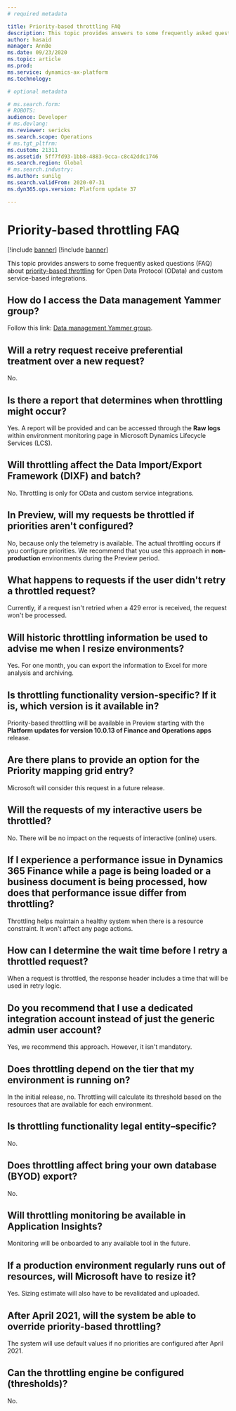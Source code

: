 ```yaml
---
# required metadata

title: Priority-based throttling FAQ
description: This topic provides answers to some frequently asked questions (FAQ) about priority-based throttling for Open Data Protocol (OData) and custom service-based integrations.
author: hasaid
manager: AnnBe
ms.date: 09/23/2020
ms.topic: article
ms.prod: 
ms.service: dynamics-ax-platform
ms.technology: 

# optional metadata

# ms.search.form: 
# ROBOTS: 
audience: Developer
# ms.devlang: 
ms.reviewer: sericks
ms.search.scope: Operations
# ms.tgt_pltfrm: 
ms.custom: 21311
ms.assetid: 5ff7fd93-1bb8-4883-9cca-c8c42ddc1746
ms.search.region: Global
# ms.search.industry: 
ms.author: sunilg
ms.search.validFrom: 2020-07-31
ms.dyn365.ops.version: Platform update 37

---
```


# Priority-based throttling FAQ

[!include [banner](../includes/banner.md)]
[!include [banner](../includes/preview-banner.md)]

This topic provides answers to some frequently asked questions (FAQ) about [priority-based throttling](priority-based-throttling.md) for Open Data Protocol (OData) and custom service-based integrations.

## How do I access the Data management Yammer group?

Follow this link: [Data management Yammer group](https://www.yammer.com/dynamicsaxfeedbackprograms/#/threads/inGroup?type=in_group&feedId=13408417).

## Will a retry request receive preferential treatment over a new request?

No.

## Is there a report that determines when throttling might occur?

Yes. A report will be provided and can be accessed through the **Raw logs** within environment monitoring page in Microsoft Dynamics Lifecycle Services (LCS).

## Will throttling affect the Data Import/Export Framework (DIXF) and batch?

No. Throttling is only for OData and custom service integrations.

## In Preview, will my requests be throttled if priorities aren't configured?

No, because only the telemetry is available. The actual throttling occurs if you configure priorities. We recommend that you use this approach in **non-production** environments during the Preview period.

## What happens to requests if the user didn't retry a throttled request?

Currently, if a request isn't retried when a 429 error is received, the request won't be processed.

## Will historic throttling information be used to advise me when I resize environments?

Yes. For one month, you can export the information to Excel for more analysis and archiving.

## Is throttling functionality version-specific? If it is, which version is it available in?

Priority-based throttling will be available in Preview starting with the **Platform updates for version 10.0.13 of Finance and Operations apps** release.

## Are there plans to provide an option for the Priority mapping grid entry?

Microsoft will consider this request in a future release.

## Will the requests of my interactive users be throttled?

No. There will be no impact on the requests of interactive (online) users.

## If I experience a performance issue in Dynamics 365 Finance while a page is being loaded or a business document is being processed, how does that performance issue differ from throttling?

Throttling helps maintain a healthy system when there is a resource constraint. It won't affect any page actions.

## How can I determine the wait time before I retry a throttled request?

When a request is throttled, the response header includes a time that will be used in retry logic.

## Do you recommend that I use a dedicated integration account instead of just the generic admin user account?

Yes, we recommend this approach. However, it isn't mandatory.

## Does throttling depend on the tier that my environment is running on?

In the initial release, no. Throttling will calculate its threshold based on the resources that are available for each environment.

## Is throttling functionality legal entity–specific?

No.

## Does throttling affect bring your own database (BYOD) export?

No.

## Will throttling monitoring be available in Application Insights?

Monitoring will be onboarded to any available tool in the future.

## If a production environment regularly runs out of resources, will Microsoft have to resize it?

Yes. Sizing estimate will also have to be revalidated and uploaded.

## After April 2021, will the system be able to override priority-based throttling?

The system will use default values if no priorities are configured after April 2021.

## Can the throttling engine be configured (thresholds)?

No.
